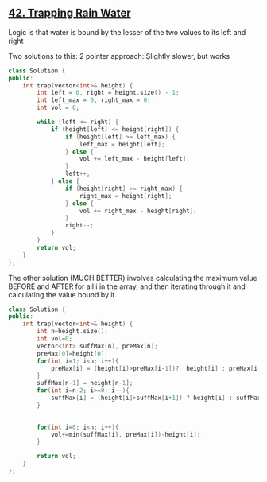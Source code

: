 ## [42. Trapping Rain Water](https://leetcode.com/problems/trapping-rain-water/)

Logic is that water is bound by the lesser of the two values to its left and right

Two solutions to this: 
2 pointer approach:
Slightly slower, but works

```cpp
class Solution {
public:
    int trap(vector<int>& height) {
        int left = 0, right = height.size() - 1;
        int left_max = 0, right_max = 0;
        int vol = 0;

        while (left <= right) {
            if (height[left] <= height[right]) {
                if (height[left] >= left_max) {
                    left_max = height[left]; 
                } else {
                    vol += left_max - height[left];
                }
                left++;
            } else {
                if (height[right] >= right_max) {
                    right_max = height[right]; 
                } else {
                    vol += right_max - height[right]; 
                }
                right--;
            }
        }
        return vol;
    }
};
```

The other solution (MUCH BETTER) involves calculating the maximum value BEFORE and AFTER for all i in the array, and then iterating through it and calculating the value bound by it.

```cpp
class Solution {
public:
    int trap(vector<int>& height) {
        int n=height.size();
        int vol=0;
        vector<int> suffMax(n), preMax(n);
        preMax[0]=height[0];
        for(int i=1; i<n; i++){
            preMax[i] = (height[i]>preMax[i-1])?  height[i] : preMax[i-1];
        }
        suffMax[n-1] = height[n-1];
        for(int i=n-2; i>=0; i--){
            suffMax[i] = (height[i]>suffMax[i+1]) ? height[i] : suffMax[i + 1];
        }

        
        for(int i=0; i<n; i++){
            vol+=min(suffMax[i], preMax[i])-height[i];
        }

        return vol;
    }
};
```
